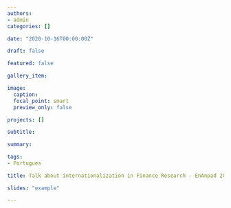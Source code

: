```yaml
---
authors:
- admin
categories: []

date: "2020-10-16T00:00:00Z"

draft: false

featured: false

gallery_item:

image:
  caption: 
  focal_point: smart
  preview_only: false

projects: []

subtitle: 

summary: 

tags: 
- Portugues

title: Talk about internationalization in Finance Research - EnAnpad 2020

slides: "example"

---
```




